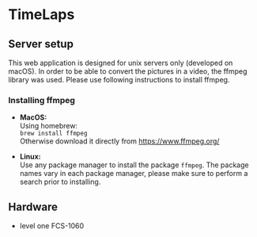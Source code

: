 # TimeLaps

## Server setup
This web application is designed for unix servers only (developed on macOS). 
In order to be able to convert the pictures in a video, the ffmpeg library was used. Please use following instructions to install ffmpeg.
### Installing ffmpeg
- **MacOS:**  
Using homebrew:  
`brew install ffmpeg`  
Otherwise download it directly from https://www.ffmpeg.org/

- **Linux:**  
Use any package manager to install the package `ffmpeg`. The package names vary in each package manager, please make sure to perform a search prior to installing.

## Hardware
- level one FCS-1060

